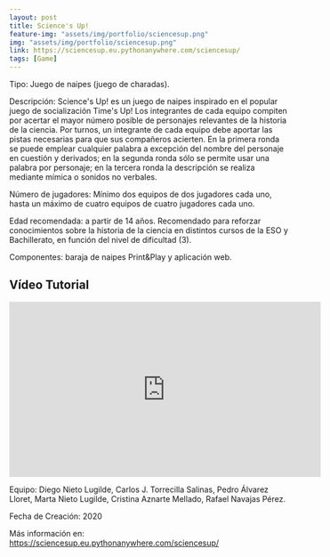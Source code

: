 ```yaml
---
layout: post
title: Science's Up!
feature-img: "assets/img/portfolio/sciencesup.png"
img: "assets/img/portfolio/sciencesup.png"
link: https://sciencesup.eu.pythonanywhere.com/sciencesup/
tags: [Game]
---
```


<!-- ![image]({{ page.img | relative_url }}) -->

<!-- [FOTO ILUSTRATIVA DEL JUEGO] -->

Tipo: Juego de naipes (juego de charadas).

Descripción: Science's Up! es un juego de naipes inspirado en el popular juego de socialización Time's Up! Los integrantes de cada equipo compiten por acertar el mayor número posible de personajes relevantes de la historia de la ciencia. Por turnos, un integrante de cada equipo debe aportar las pistas necesarias para que sus compañeros acierten. En la primera ronda se puede emplear cualquier palabra a excepción del nombre del personaje en cuestión y derivados; en la segunda ronda sólo se permite usar una palabra por personaje; en la tercera ronda la descripción se realiza mediante mímica o sonidos no verbales.

Número de jugadores: Mínimo dos equipos de dos jugadores cada uno, hasta un máximo de cuatro equipos de cuatro jugadores cada uno. 

Edad recomendada: a partir de 14 años. Recomendado para reforzar conocimientos sobre la historia de la ciencia en distintos cursos de la ESO y Bachillerato, en función del nivel de dificultad (3). 

Componentes: baraja de naipes Print&Play y aplicación web. 

## Vídeo Tutorial

<div class="centered">
    <iframe width="560" height="315" src="https://www.youtube.com/embed/M9P6CE5IWHs" frameborder="0" allow="autoplay; encrypted-media" allowfullscreen></iframe>
</div>

Equipo: Diego Nieto Lugilde, Carlos J. Torrecilla Salinas, Pedro Álvarez Lloret, Marta Nieto Lugilde, Cristina Aznarte Mellado, Rafael Navajas Pérez. 

Fecha de Creación: 2020

Más información en: https://sciencesup.eu.pythonanywhere.com/sciencesup/

